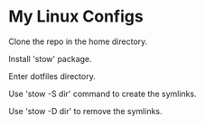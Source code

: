 # My Linux Configs

Clone the repo in the home directory.

Install 'stow' package.

Enter dotfiles directory.

Use 'stow -S dir' command to create the symlinks.

Use 'stow -D dir' to remove the symlinks.
